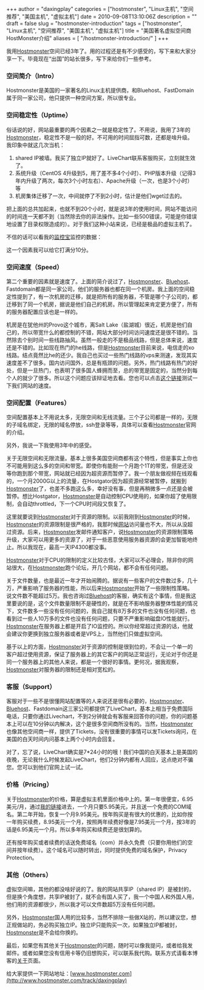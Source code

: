 +++
author = "daxingplay"
categories = ["hostmonster", "Linux主机", "空间推荐", "美国主机", "虚拟主机"]
date = 2010-09-08T13:10:06Z
description = ""
draft = false
slug = "hostmonster-introduction"
tags = ["hostmonster", "Linux主机", "空间推荐", "美国主机", "虚拟主机"]
title = "美国著名虚拟空间商HostMonster介绍"
aliases = [
    "/hostmonster-introduction/"
]
+++


我用[Hostmonster](http://www.hostmonster.com/track/daxingplay)空间已经3年了。用的过程还是有不少感受的，写下来和大家分享一下。毕竟现在“出国”的站长很多，写下来给你们一些参考。

### 空间简介（Intro）

Hostmonster是美国的一家著名的Linux主机提供商，和Bluehost、FastDomain属于同一家公司，他只提供一种空间方案，所以很专业。

### 空间稳定性（Uptime）

俗话说的好，网站最重要的两个因素之一就是稳定性了。不用说，我用了3年的[Hostmonster](http://www.hostmonster.com/track/daxingplay)，稳定性不是一般的好。不可用的时间屈指可数，还都是啥升级。我印象中就这几次当机：

1. shared IP被墙。我买了独立IP就好了。LiveChart联系客服购买，立刻就生效了。
2. 系统升级（CentOS 4升级到5，用了差不多4个小时）、PHP版本升级（记得3年内升级了两次，每次3个小时左右）、Apache升级（一次，也是3个小时）等
3. 机房集体迁移了一次，中间就停了不到2小时，估计是他们wget过去的。

把上面的总共加起来，也就不到20个小时，就是说3年的使用时间，网站不能访问的时间连一天都不到（当然除去你的非法操作。比如一些500错误，可能是你错误地设置了目录权限造成的）。对于我们这种小站来说，已经是极品的虚拟主机了。

不信的话可以看我的[监控宝](http://www.jiankongbao.com/invite/x2r376)监控的数据：  
<script src="http://exp.jiankongbao.com/avai.php?t=17da4ae351634da2" type="text/javascript"></script>

这一个因素我可以给它打满分10分。

### 空间速度（Speed）

第二个重要的因素就是速度了。上面的简介说过了，[Hostmonster](http://www.hostmonster.com/track/daxingplay)、[Bluehost](http://www.bluehost.com/track/daxingplay)、Fastdomain都是同一家公司，他们的服务器也都在同一个机房。我上面的空间稳定性提到了，有一次机房的迁移，就是把所有的服务器，不管是哪个子公司的，都迁移到了同一个机房，据说是他们自己的机房。所以管理起来肯定更方便了，所有的服务器配置应该也是一样的。

机房是在犹他州的Provo这个城市，离Salt Lake（盐湖城）很近，机房是他们自己的，所以带宽什么的都控制的不错，网站大部分时间访问速度还是很不错的。当然除去个别时间一些线路抽风。虽然一般走的不是极品线路，但是总体来说，速度还是不错的。比如现在热门的he线路，但是[Hostmonster](http://www.hostmonster.com/track/daxingplay)目前来说，电信走的xo线路。结点竟然比he的还少。我自己也买过一些热门线路的vps来测速，发现其实速度差不了很多。国内访问国外，总是有瓶颈的问题。另外，热门线路有热门的好处，但是一旦热门，也表明了很多国人蜂拥而至，总的带宽是固定的，当然分到每个人的就少了很多。所以这个问题应该辩证地去看。您也可以点击[这个链接](http://exp.jiankongbao.com/load.php?host_id=2272)测试一下我们网站的速度。

### 空间配置（Features）

空间配置基本上不用说太多，无限空间和无线流量。三个子公司都是一样的，无限的子域名绑定，无限的域名停放，ssh登录等等，具体可以查看[Hostmonster](http://www.hostmonster.com/track/daxingplay)官网的介绍。

另外，我说一下我使用3年中的感受。

关于无限空间和无限流量。基本上很多美国空间商都有这个特性，但是事实上你也不可能用到这么多的空间和带宽。即使你有能耐一个月跑个1T的带宽，但是还没等你跑到那个带宽，网站就已经因为超资源而暂停了。我一个朋友做视频在线观看的，一个月2000G以上的流量，在Hostgator因为超资源经常被暂停，就搬到[Hostmonster](http://www.hostmonster.com/track/daxingplay)了，也差不多跑这么多，幸好没有事，但是再稍微多一点还是会被暂停。想比Hostgator，[Hostmonster](http://www.hostmonster.com/track/daxingplay)是自动控制CPU使用的，如果你超了使用限制，会自动throttled，下一个CPU时间段又恢复了。

这里就要说到[Hostmonster](http://www.hostmonster.com/track/daxingplay)对于资源的限制。以前我刚到[Hostmonster](http://www.hostmonster.com/track/daxingplay)的时候，[Hostmonster](http://www.hostmonster.com/track/daxingplay)的资源限制是很严格的，我那时候[网站](http://www.ojpal.com)访问量也不大，所以从没超过资源。后来，[Hostmonster](http://www.hostmonster.com/track/daxingplay)发邮件通知客户，说[Hostmonster](http://www.hostmonster.com/track/daxingplay)的资源限制策略升级，大家可以用更多的资源了，对于一些恶意使用服务器资源的会更加智能地终止。所以我现在，最高一天IP4300都没事。

[Hostmonster](http://www.hostmonster.com/track/daxingplay)对于CPU的限制的定义比较古怪，大家可以不必理会，除非你的网站很大，在[Hostmonster](http://www.hostmonster.com/track/daxingplay)跑个论坛，开几个网站，都不会有任何问题。

关于文件数量，也是最近一年才开始闹腾的。据说有一些客户的文件数过多，几十万，严重影响了服务器的性能，所以后来[Hostmonster](http://www.hostmonster.com/track/daxingplay)开始了一些限制性策略。说文件数不能超过5万。我也咨询过[Bluehost](http://www.bluehost.com/track/daxingplay)的客服，确实有这个事情，但是我这里要说的是，这个文件数量限制不是硬性的，就是在不影响服务器整体性能的情况下，文件数多一些没有任何问题的，我自己就有8万多的文件也没有任何问题，也看到过一些人10万多的文件也没有任何问题，只要不严重影响磁盘IO性能就行。[Hostmonster](http://www.hostmonster.com/track/daxingplay)在服务器上都是开启了IO监控的。所以你经常超过资源的话，他就会建议你更换到独立服务器或者是VPS上，当然他们只做虚拟空间。

基于以上的方面，[Hostmonster](http://www.hostmonster.com/track/daxingplay)对于资源的控制是很到位的，不会让一个单一的客户超过使用资源，保证了服务器上的其它客户的网站正常运行，无论对于你还是同一个服务器上的其他人来说，都是一个很好的事情。更何况，据我观察，[Hostmonster](http://www.hostmonster.com/track/daxingplay)对服务器的限制还是相对宽松的。

### 客服（Support）

客服对于一些不是很懂网站配置等的人来说还是很有必要的，[Hostmonster](http://www.hostmonster.com/track/daxingplay)、[Bluehost](http://www.bluehost.com/track/daxingplay)、Fastdomain这三家公司都提供了LiveChart，基本上相当于免费国际电话，只要你通过Livechart，不到2分钟就会有客服来回答你的问题，你的问题基本上可以在10分钟以内解决，这个是很多空间商所没有的。当然，[Hostmonster](http://www.hostmonster.com/track/daxingplay)也像其他空间商一样，提供了Tickets，没有很重要的事情可以发Tickets询问，在美国的白天时间内问基本上两个小时内会回复。

对了，忘了说，LiveChart确实是7*24小时的哦！我们中国的白天基本上是美国的夜晚，无论我什么时候发起LiveChart，他们2分钟内都有人回应，这点绝对不骗您。您可以到他们官网上试一试。

### 价格（Pricing）

关于[Hostmonster](http://www.hostmonster.com/track/daxingplay)的价格，算是虚拟主机里面价格中上的。第一年很便宜，6.95美元/月，通过[我的链接](http://www.hostmonster.com/track/daxingplay)进去，一个月只要5.95美元，并且送一个免费的COM域名。第二年开始，恢复一个月9.95美元。按年购买是有很大的优惠的，比如你按一年购买续费，8.95美元一个月，按照两年续费好像是7.95美元一个月，按3年的话是6.95美元一个月。所以多年购买和续费还是很划算的。

还有按年购买或者续费的话送免费域名（com）并永久免费（只要你用他们的空间并按年续费）。这个域名可以随时转出，同时提供免费的域名保护，Privacy Protection。

### 其他（Others）

虚拟空间嘛，其他的都没啥好说的了。我的网站共享IP（shared IP）是被封的，但是换个角度想，共享IP被封了，就不会有国人买了，我一个中国人和外国人用，他们用的资源都很少，所以我才可以文件数超5万没有任何问题。

另外，[Hostmonster](http://www.hostmonster.com/track/daxingplay)国人用的比较多，当然不排除一些做X站的，所以建议您，想正规做站的，务必购买独立IP。独立IP只能购买一次，如果独立IP都被封，[Hostmonster](http://www.hostmonster.com/track/daxingplay)是不会给你换的。

最后，如果您有其他关于[Hostmonster](http://www.hostmonster.com/track/daxingplay)的问题，随时可以像我提问，或者给我发邮件。或者如果您没有信用卡等仍旧想购买，可以联系我代购。联系方式请看本博客的[关于](https://daxingplay.me/about)页面。

给大家提供一下网站地址：[www.hostmonster.com](http://www.hostmonster.com/track/daxingplay)



